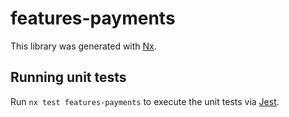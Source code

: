 # features-payments

This library was generated with [Nx](https://nx.dev).

## Running unit tests

Run `nx test features-payments` to execute the unit tests via [Jest](https://jestjs.io).
